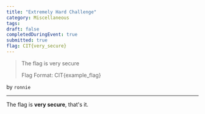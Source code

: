```yaml
---
title: "Extremely Hard Challenge"
category: Miscellaneous
tags: 
draft: false
completedDuringEvent: true
submitted: true
flag: CIT{very_secure}
---
```

> The flag is very secure
>
> Flag Format: CIT{example_flag}

by `ronnie`

---

The flag is **very secure**, that's it.
